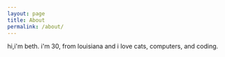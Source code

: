 ```yaml
---
layout: page
title: About
permalink: /about/
---
```


hi,i'm beth. i'm 30, from louisiana and i love cats, computers, and coding.
